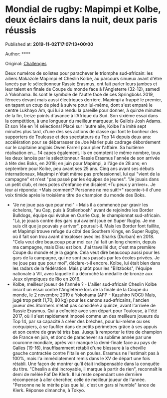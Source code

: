 
# Mondial de rugby: Mapimpi et Kolbe, deux éclairs dans la nuit, deux paris réussis

Published at: **2019-11-02T17:07:13+00:00**

Author: ****

Original: [Challenges](https://www.challenges.fr/sport/mondial-de-rugby-mapimpi-et-kolbe-deux-eclairs-dans-la-nuit-deux-paris-reussis_682878)

Deux numéros de solistes pour parachever le triomphe sud-africain: les ailiers Makazole Mapimpi et Cheslin Kolbe, au parcours sinueux avant d'être lancés par le sélectionneur Rassie Erasmus, ont fait parler leurs jambes et leur talent en finale de Coupe du monde face à l'Angleterre (32-12), samedi à Yokohama.
Ils sont le symbole de l'autre face de ces Springboks 2019, féroces devant mais aussi électriques derrière.
Mapimpi a frappé le premier, en tapant un coup de pied à suivre pour lui-même, dont s'est emparé le centre Lukhayo Am, qui lui a rendu la pareille pour donner, à quinze minutes de la fin, treize points d'avance à l'Afrique du Sud. Son sixième essai dans la compétition, à une longueur du meilleur marqueur, le Gallois Josh Adams. Et son 14e en 14 sélections!
Placé sur l'autre aile, Kolbe l'a imité sept minutes plus tard, d'une des ses actions de classe qui font le bonheur des supporters de Toulouse et des spectateurs du Top 14 depuis deux ans: accélération pour se débarrasser de Joe Marler puis cadrage débordement sur le capitaine anglais Owen Farrell pour plier l'affaire. Sa huitième réalisation en... 14 capes également.
Ils en comptent le même nombre, tous les deux lancés par le sélectionneur Rassie Erasmus l'année de son arrivée à tête des Boks, en 2018; en juin pour Mapimpi, à l'âge de 28 ans; en septembre pour Kolbe, peu avant ses 25 ans.
Cinq ans avant ses débuts internationaux, Mapimpi n'était même pas professionnel, lui qui "vient de la campagne" et n'est "pas passé par les équipes de jeunes".
"Je jouais dans un petit club, et mes potes d'enfance me disaient +Tu peux y arriver+. Je leur ai répondu: +Mais comment? Personne ne me suit!+" raconte-t-il d'une voix timide après le troisième titre de champion du monde des Boks.
- "Je ne joue pas que pour moi" -
Mais il a commencé par gravir les échelons, "au Cap, puis à Stellenbosh" avant de rejoindre les Border Bulldogs, équipe qui évolue en Currie Cup, le championnat sud-africain.
"Là, je jouais contre des gars qui avaient joué en Super Rugby. Je me suis dit que je pouvais y arriver", poursuit-il. Mais les Border font faillite, et Mapimpi trouve refuge du côté des Southern Kings, en Super Rugby, où il fait son trou avant d'exploser avec les Sharks (Durban) en 2018.
"Cela veut dire beaucoup pour moi car j'ai fait un long chemin, depuis ma campagne, mais Dieu est bon. J'ai travaillé dur, c'est ma première Coupe du monde et je la gagne. Cela veut dire beaucoup aussi pour les gars de la campagne, qui ne sont pas passés par les écoles privées. Je ne joue pas que pour moi", déclare-t-il encore.
Kolbe, lui était bien dans les radars de la fédération. Mais plutôt pour les "Blitzboks", l'équipe nationale à VII, avec laquelle il a décroché la médaille de bronze aux Jeux olympiques de Rio en 2016.
- Kolbe, meilleur joueur de l'année ? -
L'ailier sud-africain Cheslin Kolbe inscrit un essai contre l'Angleterre lors de la finale de la Coupe du monde, le 2 novembre 2019 à Yokohama (AFP - Kazuhiro NOGI)
Mais, jugé trop petit (1,70, 80 kg) pour les canons sud-africains, l'ancien joueur des Stormers n'était pas considéré à quinze, avant l'arrivée de Rassie Erasmus. Qui a coïncidé avec son départ pour Toulouse, à l'été 2017, où il s'est rapidement imposé comme un des meilleurs joueurs du Top 14, par sa capacité à créer des brèches, pour lui-même ou ses coéquipiers, à se faufiler dans de petits périmètres grâce à ses appuis et son centre de gravité très bas.
Jusqu'à remporter le titre de champion de France en juin, et donc de parachever sa sublime année par une couronne mondiale, après voir manqué la demi-finale face au pays de Galles (19-16), insuffisamment rétabli d'une blessure à la cheville gauche contractée contre l'Italie en poules.
Erasmus ne l'estimait pas à 100%, mais l'a immédiatement remis dans le XV de départ une fois rétabli. Une façon de montrer qu'il était indispensable dans la conquête du titre.
"Cheslin a été incroyable, il marque à partir de rien", reconnaît le demi de mêlée Faf De Klerk.
Il lui reste cependant une dernière récompense à aller chercher, celle de meilleur joueur de l'année. "Personne ne le mérite plus que lui, c'est un gars si humble" lance de Klerk. Réponse dimanche, à Tokyo.
